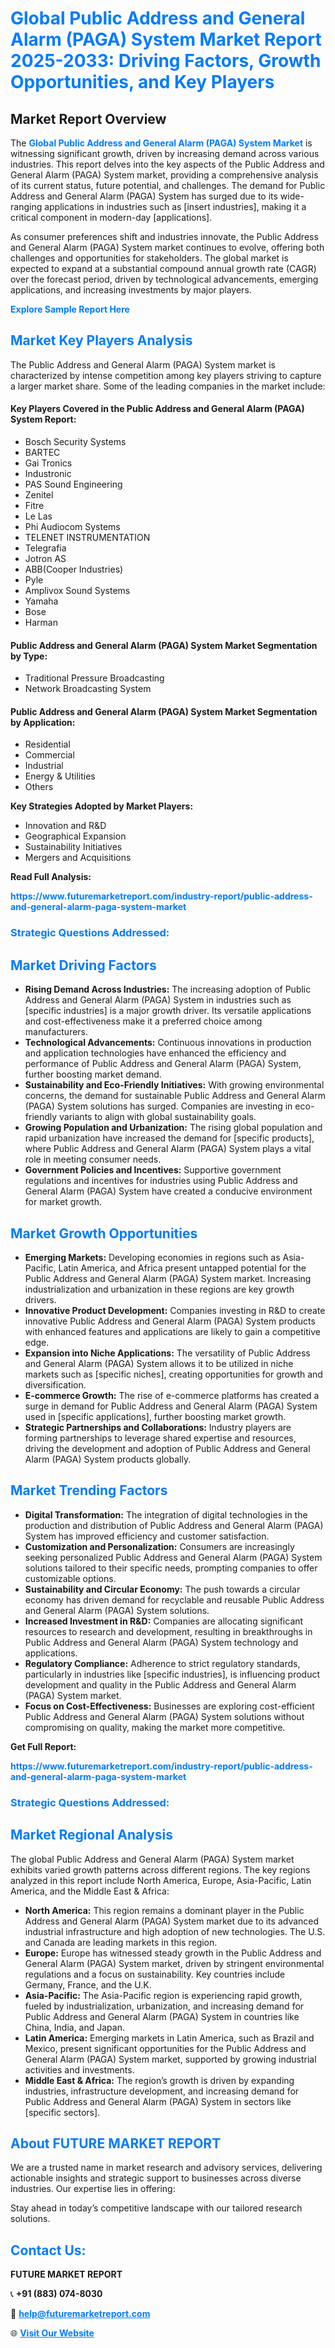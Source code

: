<h1 style="color: #007BFF;">Global Public Address and General Alarm (PAGA) System Market Report 2025-2033: Driving Factors, Growth Opportunities, and Key Players</h1>

<section id="overview">
<h2>Market Report Overview</h2>
<p>The <a href="https://www.futuremarketreport.com/industry-report/public-address-and-general-alarm-paga-system-market" style="color: #007BFF; text-decoration: none;"><strong>Global Public Address and General Alarm (PAGA) System Market</strong></a> is witnessing significant growth, driven by increasing demand across various industries. This report delves into the key aspects of the Public Address and General Alarm (PAGA) System market, providing a comprehensive analysis of its current status, future potential, and challenges. The demand for Public Address and General Alarm (PAGA) System has surged due to its wide-ranging applications in industries such as [insert industries], making it a critical component in modern-day [applications].</p>
<p>As consumer preferences shift and industries innovate, the Public Address and General Alarm (PAGA) System market continues to evolve, offering both challenges and opportunities for stakeholders. The global market is expected to expand at a substantial compound annual growth rate (CAGR) over the forecast period, driven by technological advancements, emerging applications, and increasing investments by major players.</p>
</section>

<section id="overview">
<p><a href="https://www.futuremarketreport.com/request-sample/reportId=58691" style="color: #007BFF; text-decoration: none;"><strong>Explore Sample Report Here</strong></a></p>
</section>

<section id="key-players">
<h2 style="color: #007BFF;">Market Key Players Analysis</h2>
<p>The Public Address and General Alarm (PAGA) System market is characterized by intense competition among key players striving to capture a larger market share. Some of the leading companies in the market include:</p>
<h4>Key Players Covered in the Public Address and General Alarm (PAGA) System Report:</h4>
<ul><li>Bosch Security Systems</li><li>BARTEC</li><li>Gai Tronics</li><li>Industronic</li><li>PAS Sound Engineering</li><li>Zenitel</li><li>Fitre</li><li>Le Las</li><li>Phi Audiocom Systems</li><li>TELENET INSTRUMENTATION</li><li>Telegrafia</li><li>Jotron AS</li><li>ABB(Cooper Industries)</li><li>Pyle</li><li>Amplivox Sound Systems</li><li>Yamaha</li><li>Bose</li><li>Harman</li></ul>
<h4>Public Address and General Alarm (PAGA) System Market Segmentation by Type:</h4>
<ul><li>Traditional Pressure Broadcasting</li><li>Network Broadcasting System</li></ul>

<h4>Public Address and General Alarm (PAGA) System Market Segmentation by Application:</h4>
<ul><li>Residential</li><li>Commercial</li><li>Industrial</li><li>Energy &amp; Utilities</li><li>Others</li></ul>
<p><strong>Key Strategies Adopted by Market Players:</strong></p>
<ul>
<li>Innovation and R&D</li>
<li>Geographical Expansion</li>
<li>Sustainability Initiatives</li>
<li>Mergers and Acquisitions</li>
</ul>
</section>

<section>
<p><strong>Read Full Analysis: </strong></p><a href="https://www.futuremarketreport.com/industry-report/public-address-and-general-alarm-paga-system-market" style="color: #007BFF; text-decoration: none;"><strong>https://www.futuremarketreport.com/industry-report/public-address-and-general-alarm-paga-system-market</strong></a>
<h3 style="color: #007BFF;">Strategic Questions Addressed:</h3>
</section>

<section id="driving-factors">
<h2 style="color: #007BFF;">Market Driving Factors</h2>
<ul>
<li><strong>Rising Demand Across Industries:</strong> The increasing adoption of Public Address and General Alarm (PAGA) System in industries such as [specific industries] is a major growth driver. Its versatile applications and cost-effectiveness make it a preferred choice among manufacturers.</li>
<li><strong>Technological Advancements:</strong> Continuous innovations in production and application technologies have enhanced the efficiency and performance of Public Address and General Alarm (PAGA) System, further boosting market demand.</li>
<li><strong>Sustainability and Eco-Friendly Initiatives:</strong> With growing environmental concerns, the demand for sustainable Public Address and General Alarm (PAGA) System solutions has surged. Companies are investing in eco-friendly variants to align with global sustainability goals.</li>
<li><strong>Growing Population and Urbanization:</strong> The rising global population and rapid urbanization have increased the demand for [specific products], where Public Address and General Alarm (PAGA) System plays a vital role in meeting consumer needs.</li>
<li><strong>Government Policies and Incentives:</strong> Supportive government regulations and incentives for industries using Public Address and General Alarm (PAGA) System have created a conducive environment for market growth.</li>
</ul>
</section>

<section id="growth-opportunities">
<h2 style="color: #007BFF;">Market Growth Opportunities</h2>
<ul>
<li><strong>Emerging Markets:</strong> Developing economies in regions such as Asia-Pacific, Latin America, and Africa present untapped potential for the Public Address and General Alarm (PAGA) System market. Increasing industrialization and urbanization in these regions are key growth drivers.</li>
<li><strong>Innovative Product Development:</strong> Companies investing in R&D to create innovative Public Address and General Alarm (PAGA) System products with enhanced features and applications are likely to gain a competitive edge.</li>
<li><strong>Expansion into Niche Applications:</strong> The versatility of Public Address and General Alarm (PAGA) System allows it to be utilized in niche markets such as [specific niches], creating opportunities for growth and diversification.</li>
<li><strong>E-commerce Growth:</strong> The rise of e-commerce platforms has created a surge in demand for Public Address and General Alarm (PAGA) System used in [specific applications], further boosting market growth.</li>
<li><strong>Strategic Partnerships and Collaborations:</strong> Industry players are forming partnerships to leverage shared expertise and resources, driving the development and adoption of Public Address and General Alarm (PAGA) System products globally.</li>
</ul>
</section>

<section id="trending-factors">
<h2 style="color: #007BFF;">Market Trending Factors</h2>
<ul>
<li><strong>Digital Transformation:</strong> The integration of digital technologies in the production and distribution of Public Address and General Alarm (PAGA) System has improved efficiency and customer satisfaction.</li>
<li><strong>Customization and Personalization:</strong> Consumers are increasingly seeking personalized Public Address and General Alarm (PAGA) System solutions tailored to their specific needs, prompting companies to offer customizable options.</li>
<li><strong>Sustainability and Circular Economy:</strong> The push towards a circular economy has driven demand for recyclable and reusable Public Address and General Alarm (PAGA) System solutions.</li>
<li><strong>Increased Investment in R&D:</strong> Companies are allocating significant resources to research and development, resulting in breakthroughs in Public Address and General Alarm (PAGA) System technology and applications.</li>
<li><strong>Regulatory Compliance:</strong> Adherence to strict regulatory standards, particularly in industries like [specific industries], is influencing product development and quality in the Public Address and General Alarm (PAGA) System market.</li>
<li><strong>Focus on Cost-Effectiveness:</strong> Businesses are exploring cost-efficient Public Address and General Alarm (PAGA) System solutions without compromising on quality, making the market more competitive.</li>
</ul>
</section>

<section>
<p><strong>Get Full Report: </strong></p><a href="https://www.futuremarketreport.com/industry-report/public-address-and-general-alarm-paga-system-market" style="color: #007BFF; text-decoration: none;"><strong>https://www.futuremarketreport.com/industry-report/public-address-and-general-alarm-paga-system-market</strong></a>
<h3 style="color: #007BFF;">Strategic Questions Addressed:</h3>
</section>


<section id="regional-analysis">
<h2 style="color: #007BFF;">Market Regional Analysis</h2>
<p>The global Public Address and General Alarm (PAGA) System market exhibits varied growth patterns across different regions. The key regions analyzed in this report include North America, Europe, Asia-Pacific, Latin America, and the Middle East & Africa:</p>
<ul>
<li><strong>North America:</strong> This region remains a dominant player in the Public Address and General Alarm (PAGA) System market due to its advanced industrial infrastructure and high adoption of new technologies. The U.S. and Canada are leading markets in this region.</li>
<li><strong>Europe:</strong> Europe has witnessed steady growth in the Public Address and General Alarm (PAGA) System market, driven by stringent environmental regulations and a focus on sustainability. Key countries include Germany, France, and the U.K.</li>
<li><strong>Asia-Pacific:</strong> The Asia-Pacific region is experiencing rapid growth, fueled by industrialization, urbanization, and increasing demand for Public Address and General Alarm (PAGA) System in countries like China, India, and Japan.</li>
<li><strong>Latin America:</strong> Emerging markets in Latin America, such as Brazil and Mexico, present significant opportunities for the Public Address and General Alarm (PAGA) System market, supported by growing industrial activities and investments.</li>
<li><strong>Middle East & Africa:</strong> The region’s growth is driven by expanding industries, infrastructure development, and increasing demand for Public Address and General Alarm (PAGA) System in sectors like [specific sectors].</li>
</ul>
</section>

<footer>
<h2 style="color: #007BFF;">About FUTURE MARKET REPORT</h2>
<p>We are a trusted name in market research and advisory services, delivering actionable insights and strategic support to businesses across diverse industries. Our expertise lies in offering:</p>

<p>Stay ahead in today’s competitive landscape with our tailored research solutions.</p>

<h2 style="color: #007BFF;">Contact Us:</h2>
<p><strong>FUTURE MARKET REPORT</strong></p>
<p>📞 <strong>+91 (883) 074-8030</strong></p>
<p>📧 <strong><a href="mailto:help@futuremarketreport.com" style="color: #007BFF;">help@futuremarketreport.com</a></strong></p>
<p>🌐 <strong><a href="https://www.futuremarketreport.com/" style="color: #007BFF;">Visit Our Website</a></strong></p>
</footer>